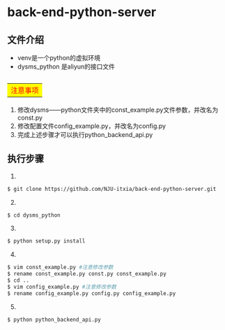 # back-end-python-server
## 文件介绍
- venv是一个python的虚拟环境
- dysms_python 是aliyun的接口文件

## <table><tr><td bgcolor=yellow><font color=red>注意事项</font></td></tr></table>
1. 修改dysms——python文件夹中的const_example.py文件参数，并改名为const.py
2. 修改配置文件config_example.py，并改名为config.py
3. 完成上述步骤才可以执行python_backend_api.py

## 执行步骤
1. 
```bash
$ git clone https://github.com/NJU-itxia/back-end-python-server.git
```
2. 
```bash
$ cd dysms_python
```
3. 
```bash
$ python setup.py install
```
4. 
```bash
$ vim const_example.py #注意修改参数
$ rename const_example.py const.py const_example.py
$ cd ..
$ vim config_example.py #注意修改参数
$ rename config_example.py config.py config_example.py
```
5. 
```bash
$ python python_backend_api.py
```
